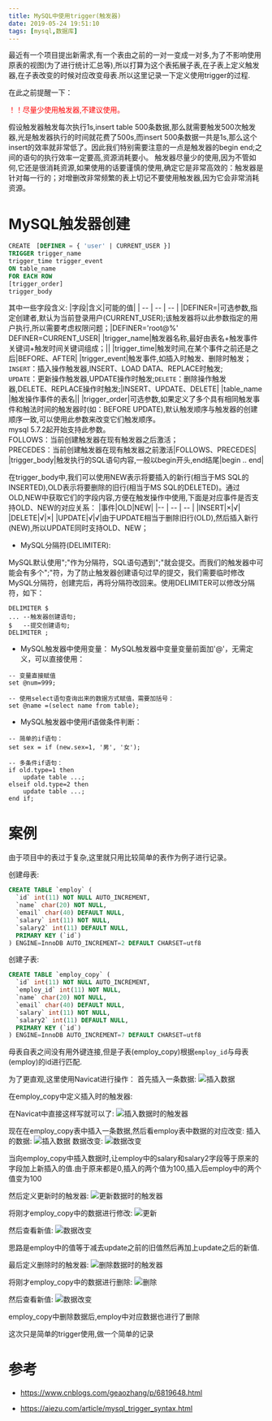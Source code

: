 ```yaml
---
title: MySQL中使用trigger(触发器)
date: 2019-05-24 19:51:10
tags: [mysql,数据库]
---
```


最近有一个项目提出新需求,有一个表由之前的一对一变成一对多,为了不影响使用原表的视图(为了进行统计汇总等),所以打算为这个表拓展子表,在子表上定义触发器,在子表改变的时候对应改变母表.所以这里记录一下定义使用trigger的过程.

在此之前提醒一下：

<font color="red">！！尽量少使用触发器,不建议使用。</font>

假设触发器触发每次执行1s,insert table 500条数据,那么就需要触发500次触发器,光是触发器执行的时间就花费了500s,而insert 500条数据一共是1s,那么这个insert的效率就非常低了。因此我们特别需要注意的一点是触发器的begin end;之间的语句的执行效率一定要高,资源消耗要小。
触发器尽量少的使用,因为不管如何,它还是很消耗资源,如果使用的话要谨慎的使用,确定它是非常高效的：触发器是针对每一行的；对增删改非常频繁的表上切记不要使用触发器,因为它会非常消耗资源。

# MySQL触发器创建

```sql
CREATE　[DEFINER = { 'user' | CURRENT_USER }]
TRIGGER trigger_name
trigger_time trigger_event
ON table_name
FOR EACH ROW
[trigger_order]
trigger_body
```

其中一些字段含义:
|字段|含义|可能的值|
| -- | -- | -- |
|DEFINER=|可选参数,指定创建者,默认为当前登录用户(CURRENT_USER);该触发器将以此参数指定的用户执行,所以需要考虑权限问题；|DEFINER='root@%'<br>DEFINER=CURRENT_USER|
|trigger_name|触发器名称,最好由表名+触发事件关键词+触发时间关键词组成；||
|trigger_time|触发时间,在某个事件之前还是之后|BEFORE、AFTER|
|trigger_event|触发事件,如插入时触发、删除时触发；<br>`INSERT`：插入操作触发器,INSERT、LOAD DATA、REPLACE时触发;<br>`UPDATE`：更新操作触发器,UPDATE操作时触发;`DELETE`：删除操作触发器,DELETE、REPLACE操作时触发;|INSERT、UPDATE、DELETE|
|table_name |触发操作事件的表名||
|trigger_order|可选参数,如果定义了多个具有相同触发事件和触法时间的触发器时(如：BEFORE UPDATE),默认触发顺序与触发器的创建顺序一致,可以使用此参数来改变它们触发顺序。<br>mysql 5.7.2起开始支持此参数。<br>FOLLOWS：当前创建触发器在现有触发器之后激活；<br>PRECEDES：当前创建触发器在现有触发器之前激活|FOLLOWS、PRECEDES|
|trigger_body|触发执行的SQL语句内容,一般以begin开头,end结尾|begin .. end|

在trigger_body中,我们可以使用NEW表示将要插入的新行(相当于MS SQL的INSERTED),OLD表示将要删除的旧行(相当于MS SQL的DELETED)。通过OLD,NEW中获取它们的字段内容,方便在触发操作中使用,下面是对应事件是否支持OLD、NEW的对应关系：
|事件|OLD|NEW|
|-- | -- | -- |
|INSERT|×|√|
|DELETE|√|×|
|UPDATE|√|√|由于UPDATE相当于删除旧行(OLD),然后插入新行(NEW),所以UPDATE同时支持OLD、NEW；

* MySQL分隔符(DELIMITER):

MySQL默认使用";"作为分隔符，SQL语句遇到";"就会提交。而我们的触发器中可能会有多个";"符，为了防止触发器创建语句过早的提交，我们需要临时修改MySQL分隔符，创建完后，再将分隔符改回来。使用DELIMITER可以修改分隔符，如下：

```
DELIMITER $
... --触发器创建语句;
$   --提交创建语句;
DELIMITER ;
```

* MySQL触发器中使用变量：
MySQL触发器中变量变量前面加'@'，无需定义，可以直接使用：
```
-- 变量直接赋值
set @num=999;
 
-- 使用select语句查询出来的数据方式赋值，需要加括号：
set @name =(select name from table);
```

* MySQL触发器中使用if语做条件判断：
```
-- 简单的if语句：
set sex = if (new.sex=1, '男', '女');
 
-- 多条件if语句：
if old.type=1 then
    update table ...;
elseif old.type=2 then
    update table ...;
end if;
```

# 案例

由于项目中的表过于复杂,这里就只用比较简单的表作为例子进行记录。

创建母表:
```sql
CREATE TABLE `employ` (
  `id` int(11) NOT NULL AUTO_INCREMENT,
  `name` char(20) NOT NULL,
  `email` char(40) DEFAULT NULL,
  `salary` int(11) NOT NULL,
  `salary2` int(11) DEFAULT NULL,
  PRIMARY KEY (`id`)
) ENGINE=InnoDB AUTO_INCREMENT=2 DEFAULT CHARSET=utf8
```
创建子表:
```sql
CREATE TABLE `employ_copy` (
  `id` int(11) NOT NULL AUTO_INCREMENT,
  `employ_id` int(11) NOT NULL,
  `name` char(20) NOT NULL,
  `email` char(40) DEFAULT NULL,
  `salary` int(11) NOT NULL,
  `salary2` int(11) DEFAULT NULL,
  PRIMARY KEY (`id`)
) ENGINE=InnoDB AUTO_INCREMENT=7 DEFAULT CHARSET=utf8
```

母表自表之间没有用外键连接,但是子表(employ_copy)根据`employ_id`与母表(employ)的id进行匹配.

为了更直观,这里使用Navicat进行操作：
首先插入一条数据:
![插入数据](./1.png)

在employ_copy中定义插入时的触发器:

在Navicat中直接这样写就可以了:
![插入数据时的触发器](./2.png)

现在在employ_copy表中插入一条数据,然后看employ表中数据的对应改变:
插入的数据:
![插入数据](./4.png)
数据改变:
![数据改变](./5.png)

当向employ_copy中插入数据时,让employ中的salary和salary2字段等于原来的字段加上新插入的值.由于原来都是0,插入的两个值为100,插入后employ中的两个值变为100

然后定义更新时的触发器:
![更新数据时的触发器](./3.png)

将刚才employ_copy中的数据进行修改:
![更新](./6.png)

然后查看新值:
![数据改变](./7.png)

思路是employ中的值等于减去update之前的旧值然后再加上update之后的新值.

最后定义删除时的触发器:
![删除数据时的触发器](./8.png)

将刚才employ_copy中的数据进行删除:
![删除](./9.png)

然后查看新值:
![数据改变](./10.png)

employ_copy中删除数据后,employ中对应数据也进行了删除

这次只是简单的trigger使用,做一个简单的记录

# 参考

* https://www.cnblogs.com/geaozhang/p/6819648.html

* https://aiezu.com/article/mysql_trigger_syntax.html